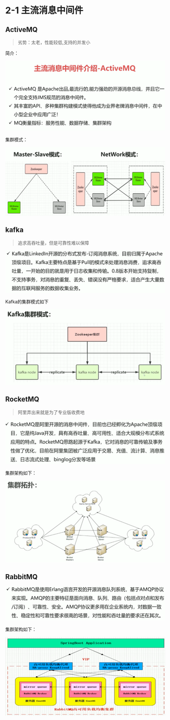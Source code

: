# 2-1 主流消息中间件

## ActiveMQ

> 劣势：太老，性能较低,支持的并发小

简介：

![ActiveMQ](images/ActiveMQ.png)

集群模式：

![ActiveMQ的集群模式](images/ActiveMQ的集群模式.png)

## kafka

> 追求高吞吐量，但是可靠性难以保障

![Kafka简介](images/Kafka简介.png)

Kafka的集群模式如下

![Kafka集群模式](images/Kafka集群模式.png)

## RocketMQ

> 阿里弄出来就是为了专业版收费地

![RocketMQ简介](images/RocketMQ简介.png)

集群架构如下：

![RocketMQ集群](images/RocketMQ集群.png)

## RabbitMQ

![RabbitMQ简介](images/RabbitMQ简介.png)

集群架构如下：

![RabbitMQ集群](images/RabbitMQ集群.png)
